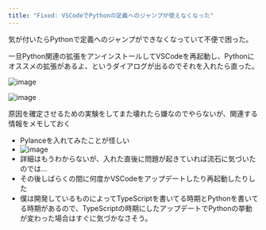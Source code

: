 ```yaml
---
title: "Fixed: VSCodeでPythonの定義へのジャンプが使えなくなった"
---
```


気が付いたらPythonで定義へのジャンプができなくなっていて不便で困った。

一旦Python関連の拡張をアンインストールしてVSCodeを再起動し、Pythonにオススメの拡張があるよ、というダイアログが出るのでそれを入れたら直った。

![image](https://gyazo.com/54f26be954edf2014e144e89a3141f9f/thumb/1000)

![image](https://gyazo.com/1146cab90998b04c45a547499fd6b73d/thumb/1000)

原因を確定させるための実験をしてまた壊れたら嫌なのでやらないが、関連する情報をメモしておく
- Pylanceを入れてみたことが怪しい
- ![image](https://gyazo.com/ed9698d6fdccc8b9f3309d38d157ca7b/thumb/1000)
- 詳細はもうわからないが、入れた直後に問題が起きていれば流石に気づいたのでは…
- その後しばらくの間に何度かVSCodeをアップデートしたり再起動したりした
- 僕は開発しているものによってTypeScriptを書いてる時期とPythonを書いてる時期があるので、TypeScriptの時期にしたアップデートでPythonの挙動が変わった場合はすぐに気づかなさそう。
